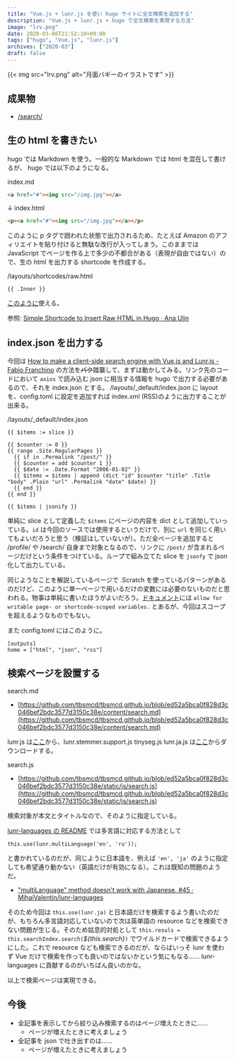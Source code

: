 ```yaml
---
title: "Vue.js + lunr.js を使い hugo サイトに全文検索を追加する"
description: "Vue.js + lunr.js + hugo で全文検索を実現する方法"
image: "lrv.png"
date: 2020-03-06T21:52:10+09:00
tags: ["hugo", "Vue.js", "lunr.js"]
archives: ["2020-03"]
draft: false
---
```


{{< img src="lrv.png" alt="月面バギーのイラストです" >}}

## 成果物
- [/search/](/search/)

## 生の html を書きたい
hugo では Markdown を使う。一般的な Markdown では html を混在して書けるが、 hugo では以下のようになる。

index.md
```html
<a href="#"><img src="/img.jpg"></a>
```
↓
index.html
```html
<p><a href="#"><img src="/img.jpg"></a></p>
```

このように p タグで囲われた状態で出力されるため、たとえば Amazon のアフィリエイトを貼り付けると無駄な改行が入ってしまう。このままでは JavaScript でページを作る上で多少の不都合がある（表現が自由ではない）ので、生の html を出力する shortcode を作成する。

/layouts/shortcodes/raw.html
```
{{ .Inner }}
```

[このように](https://raw.githubusercontent.com/tbsmcd/tbsmcd.github.io/d1fec30baee1b995c80a18ab6ae5baabd0f27425/content/post/my_desk/index.md)使える。

参照: [Simple Shortcode to Insert Raw HTML in Hugo &middot; Ana Ulin](https://anaulin.org/blog/hugo-raw-html-shortcode/)

## index.json を出力する

今回は [How to make a client-side search engine with Vue.js and Lunr.js - Fabio Franchino](https://fabiofranchino.com/blog/how-to-make-a-client-side-search-engine-with-vue-and-lunr/) の方法を~~パク~~踏襲して、まずは動かしてみる。リンク先のコードにおいて `axios` で読み込む json に相当する情報を hugo で出力する必要があるので、それを index.json とする。 /layouts/_default/index.json に layout を、config.toml に設定を追加すれば index.xml (RSS)のように出力することが出来る。

/layouts/_default/index.json
```
{{ $items := slice }}

{{ $counter := 0 }}
{{ range .Site.RegularPages }}
  {{ if in .Permalink "/post/" }}
  {{ $counter = add $counter 1 }}
  {{ $date := .Date.Format "2006-01-02" }}
  {{ $items = $items | append (dict "id" $counter "title" .Title "body" .Plain "url" .Permalink "date" $date) }}
  {{ end }}
{{ end }}

{{ $items | jsonify }}
```

単純に slice として定義した `$items` にページの内容を dict として追加していっている。`id` は今回のソースでは使用するというだけで、別に `url` を同じく用いてもよいだろうと思う（検証はしていないが）。ただ全ページを追加すると /profile/ や /search/ 自身まで対象となるので、リンクに `/post/` が含まれるページだけという条件をつけている。ループで組み立てた slice を `jsonfy` で json 化して出力している。

同じようなことを解説しているページで .Scratch を使っているパターンがあるのだけど、このように単一ページで用いるだけの変数には必要のないものだと思われる。物事は単純に書いたほうがよいだろう。[ドキュメント](https://gohugo.io/functions/scratch/)には `allow for writable page- or shortcode-scoped variables.` とあるが、今回はスコープを超えるようなものでもない。

また config.toml にはこのように。

```
[outputs]
home = ["html", "json", "rss"]
```

## 検索ページを設置する

search.md
-  [https://github.com/tbsmcd/tbsmcd.github.io/blob/ed52a5bca0f828d3c046bef2bdc3577d3150c38e/content/search.md](https://github.com/tbsmcd/tbsmcd.github.io/blob/ed52a5bca0f828d3c046bef2bdc3577d3150c38e/content/search.md) 

lunr.js は[ここ](https://github.com/olivernn/lunr.js)から、lunr.stemmer.support.js tinyseg.js lunr.ja.js は[ここ](https://github.com/MihaiValentin/lunr-languages)からダウンロードする。

search.js
- [https://github.com/tbsmcd/tbsmcd.github.io/blob/ed52a5bca0f828d3c046bef2bdc3577d3150c38e/static/js/search.js](https://github.com/tbsmcd/tbsmcd.github.io/blob/ed52a5bca0f828d3c046bef2bdc3577d3150c38e/static/js/search.js)

検索対象が本文とタイトルなので、そのように指定している。

[lunr-languages の README](https://github.com/MihaiValentin/lunr-languages) では多言語に対応する方法として
```
this.use(lunr.multiLanguage('en', 'ru'));
```
と書かれているのだが、同じように日本語を、例えば `'en', 'ja'` のように指定しても希望通り動かない（英語だけが有効になる）。これは既知の問題のようだ。

- ["multiLanguage" method doesn't work with Japanese. #45 · MihaiValentin/lunr-languages](https://github.com/MihaiValentin/lunr-languages/issues/45)

そのため今回は `this.use(lunr.ja)` と日本語だけを検索するよう書いたのだが、もちろん多言語対応していないので次は英単語の resource などを検索できない問題が生じる。そのため姑息的対処として `this.resuls = this.searchIndex.search(`*${this.search}*`)` でワイルドカードで検索できるようにした。これで resource なども検索できるのだが、ならばいっそ lunr を使わず Vue だけで検索を作っても良いのではないかという気にもなる…… lunr-languages に貢献するのがいちばん良いのかな。

以上で検索ページは実現できる。

## 今後

- 全記事を表示してから絞り込み検索するのはページ増えたときに……
	- ページが増えたときに考えましょう
- 全記事を json で吐き出すのは……
	- ページが増えたときに考えましょう
